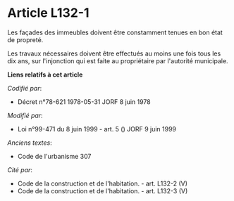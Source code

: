 # Article L132-1

Les façades des immeubles doivent être constamment tenues en bon état de propreté.

Les travaux nécessaires doivent être effectués au moins une fois tous les dix ans, sur l'injonction qui est faite au
propriétaire par l'autorité municipale.

**Liens relatifs à cet article**

_Codifié par_:

  - Décret n°78-621 1978-05-31 JORF 8 juin 1978

_Modifié par_:

  - Loi n°99-471 du 8 juin 1999 - art. 5 () JORF 9 juin 1999

_Anciens textes_:

  - Code de l'urbanisme 307

_Cité par_:

  - Code de la construction et de l'habitation. - art. L132-2 (V)
  - Code de la construction et de l'habitation. - art. L132-3 (V)
